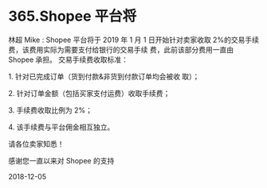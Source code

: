 # 365.Shopee 平台将

林超 Mike : Shopee 平台将于 2019 年 1 月 1 日开始针对卖家收取 2%的交易手续费，该费用实际为需要支付给银行的交易手续 费，此前该部分费用一直由 Shopee 承担。 交易手续费收取标准：

1\. 针对已完成订单（货到付款&非货到付款订单均会被收 取）；

2\. 针对订单金额（包括买家支付运费）收取手续费；

3\. 手续费收取比例为 2%；

4\. 该手续费与平台佣金相互独立。

请各位卖家知悉！

感谢您一直以来对 Shopee 的支持

2018-12-05